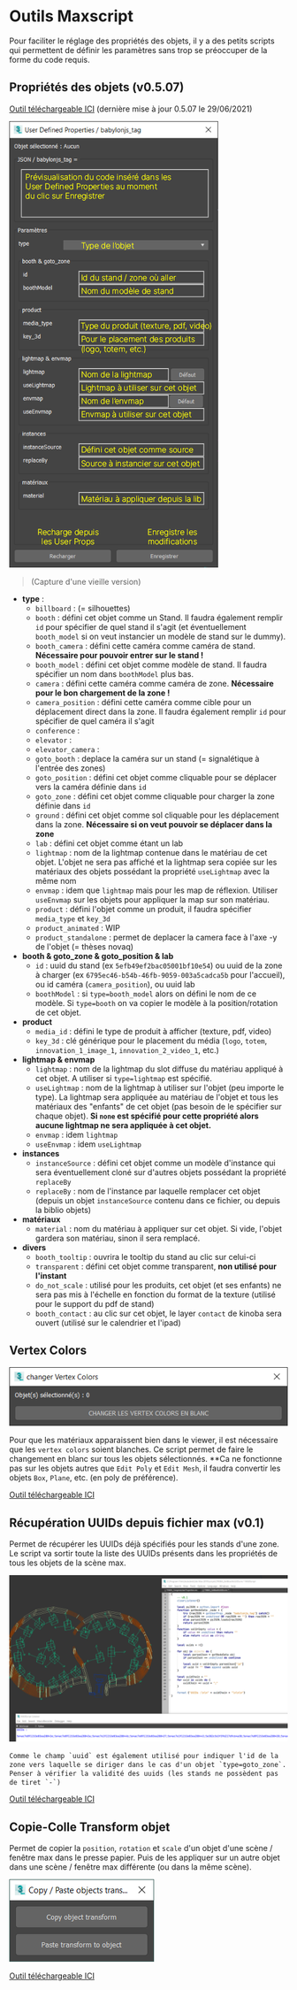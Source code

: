 # Outils Maxscript
Pour faciliter le réglage des propriétés des objets, il y a des petits scripts qui permettent de définir les paramètres sans trop se préoccuper de la forme du code requis.

## Propriétés des objets (v0.5.07)

[Outil téléchargeable ICI](maxscripts/TRIBIA_CongressUserProperties.ms) (dernière mise à jour 0.5.07 le 29/06/2021)

![maxscript-description](images/maxscript-description.png)
> (Capture d'une vieille version)
- **type** :
    - `billboard` : (= silhouettes)
    - `booth` : défini cet objet comme un Stand. Il faudra également remplir `id` pour spécifier de quel stand il s'agit (et éventuellement `booth_model` si on veut instancier un modèle de stand sur le dummy).
    - `booth_camera` : défini cette caméra comme caméra de stand. **Nécessaire pour pouvoir entrer sur le stand !**
    - `booth_model` : défini cet objet comme modèle de stand. Il faudra spécifier un nom dans `boothModel` plus bas.
    - `camera` : défini cette caméra comme caméra de zone. **Nécessaire pour le bon chargement de la zone !**
    - `camera_position` : défini cette caméra comme cible pour un déplacement direct dans la zone. Il faudra également remplir `id` pour spécifier de quel caméra il s'agit
    - `conference` : 
    - `elevator` : 
    - `elevator_camera` : 
    - `goto_booth` : deplace la caméra sur un stand (= signalétique à l'entrée des zones)
    - `goto_position` : défini cet objet comme cliquable pour se déplacer vers la caméra définie dans `id`
    - `goto_zone` : défini cet objet comme cliquable pour charger la zone définie dans `id`
    - `ground` : défini cet objet comme sol cliquable pour les déplacement dans la zone. **Nécessaire si on veut pouvoir se déplacer dans la zone**
    - `lab` : défini cet objet comme étant un lab
    - `lightmap` : nom de la lightmap contenue dans le matériau de cet objet. L'objet ne sera pas affiché et la lightmap sera copiée sur les matériaux des objets possédant la propriété `useLightmap` avec la même nom
    - `envmap` : idem que `lightmap` mais pour les map de réflexion. Utiliser `useEnvmap` sur les objets pour appliquer la map sur son matériau.
    - `product` : défini l'objet comme un produit, il faudra spécifier `media_type` et `key_3d`
    - `product_animated` : WIP
    - `product_standalone` : permet de deplacer la camera face à l'axe -y de l'objet (= thèses novaq)
- **booth & goto_zone & goto_position & lab**
    - `id` : uuid du stand (ex `5efb49ef2bac05001bf10e54`) ou uuid de la zone à charger (ex `6795ec46-b54b-46fb-9059-003a5cadca5b` pour l'accueil), ou id caméra (`camera_position`), ou uuid lab
    - `boothModel` : si `type=booth_model` alors on défini le nom de ce modèle. Si `type=booth` on va copier le modèle à la position/rotation de cet objet.
- **product**
    - `media_id` : défini le type de produit à afficher (texture, pdf, video)
    - `key_3d` : clé générique pour le placement du média (`logo`, `totem`, `innovation_1_image_1`, `innovation_2_video_1`, etc.)
- **lightmap & envmap**
    - `lightmap` : nom de la lightmap du slot diffuse du matériau appliqué à cet objet. A utiliser si `type=lightmap` est spécifié.
    - `useLightmap` : nom de la lightmap à utiliser sur l'objet (peu importe le type). La lightmap sera appliquée au matériau de l'objet et tous les matériaux des "enfants" de cet objet (pas besoin de le spécifier sur chaque objet). **Si `none` est spécifié pour cette propriété alors aucune lightmap ne sera appliquée à cet objet.**
    - `envmap` :  idem `lightmap`   
    - `useEnvmap` :  idem `useLightmap`
- **instances**
    - `instanceSource` : défini cet objet comme un modèle d'instance qui sera éventuellement cloné sur d'autres objets possédant la propriété `replaceBy`
    - `replaceBy` : nom de l'instance par laquelle remplacer cet objet (depuis un objet `instanceSource` contenu dans ce fichier, ou depuis la biblio objets)
- **matériaux**
    - `material` : nom du matériau à appliquer sur cet objet. Si vide, l'objet gardera son matériau, sinon il sera remplacé.
- **divers**
    - `booth_tooltip` : ouvrira le tooltip du stand au clic sur celui-ci
    - `transparent` : défini cet objet comme transparent, **non utilisé pour l'instant**
    - `do_not_scale` : utilisé pour les produits, cet objet (et ses enfants) ne sera pas mis à l'échelle en fonction du format de la texture (utilisé pour le support du pdf de stand)
    - `booth_contact` : au clic sur cet objet, le layer `contact` de kinoba sera ouvert (utilisé sur le calendrier et l'ipad)

## Vertex Colors

![maxscript-vertex-colors](images/maxscript-vertex-colors.png)

Pour que les matériaux apparaissent bien dans le viewer, il est nécessaire que les `vertex colors` soient blanches. Ce script permet de faire le changement en blanc sur tous les objets sélectionnés.
**Ca ne fonctionne pas sur les objets autres que `Edit Poly` et `Edit Mesh`, il faudra convertir les objets `Box`, `Plane`, etc. (en poly de préférence).

[Outil téléchargeable ICI](maxscripts/TRIBIA_SetVertexColorsToWhite.ms)

## Récupération UUIDs depuis fichier max (v0.1)

Permet de récupérer les UUIDs déjà spécifiés pour les stands d'une zone. Le script va sortir toute la liste des UUIDs présents dans les propriétés de tous les objets de la scène max.

![maxscript-get-uuids](images/maxscript-get-uuids.png)

```warning
Comme le champ `uuid` est également utilisé pour indiquer l'id de la zone vers laquelle se diriger dans le cas d'un objet `type=goto_zone`. Penser à vérifier la validité des uuids (les stands ne possèdent pas de tiret `-`)
```

[Outil téléchargeable ICI](maxscripts/TRIBIA_GetBoothUUIDs.ms)

## Copie-Colle Transform objet

Permet de copier la `position`, `rotation` et `scale` d'un objet d'une scène / fenêtre max dans le presse papier. Puis de les appliquer sur un autre objet dans une scène / fenêtre max différente (ou dans la même scène).

![maxscript-copy-paste-transform](images/maxscript-copy-paste-transform.png)

[Outil téléchargeable ICI](maxscripts/TRIBIA_CopyPasteTransformSOLO.ms)
